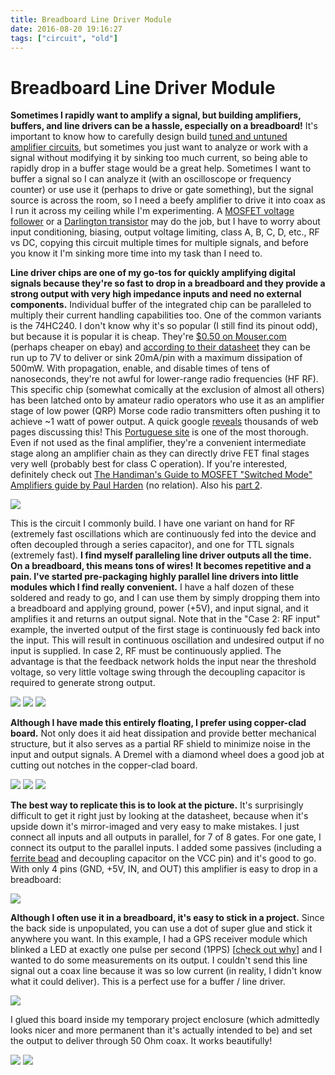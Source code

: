 ```yaml
---
title: Breadboard Line Driver Module
date: 2016-08-20 19:16:27
tags: ["circuit", "old"]
---
```


# Breadboard Line Driver Module

__Sometimes I rapidly want to amplify a signal, but building amplifiers, buffers, and line drivers can be a hassle, especially on a breadboard!__ It's important to know how to carefully design build [tuned and untuned amplifier circuits](https://en.wikibooks.org/wiki/Practical_Electronics/Amplifiers#Type_of_load), but sometimes you just want to analyze or work with a signal without modifying it by sinking too much current, so being able to rapidly drop in a buffer stage would be a great help. Sometimes I want to buffer a signal so I can analyze it (with an oscilloscope or frequency counter) or use use it (perhaps to drive or gate something), but the signal source is across the room, so I need a beefy amplifier to drive it into coax as I run it across my ceiling while I'm experimenting. A [MOSFET voltage follower](https://en.wikipedia.org/wiki/Buffer_amplifier#Impedance_transformation_using_the_MOSFET_voltage_follower) or a [Darlington transistor](https://en.wikipedia.org/wiki/Darlington_transistor) may do the job, but I have to worry about input conditioning, biasing, output voltage limiting, class A, B, C, D, etc., RF vs DC, copying this circuit multiple times for multiple signals, and before you know it I'm sinking more time into my task than I need to. 

__Line driver chips are one of my go-tos for quickly amplifying digital signals because they're so fast to drop in a breadboard and they provide a strong output with very high impedance inputs and need no external components.__ Individual buffer of the integrated chip can be paralleled to multiply their current handling capabilities too. One of the common variants is the 74HC240. I don't know why it's so popular (I still find its pinout odd), but because it is popular it is cheap. They're [$0.50 on Mouser.com](http://www.mouser.com/Semiconductors/Integrated-Circuits-ICs/Logic-ICs/Buffers-Line-Drivers/_/N-6j78c?P=1z0z63x&Keyword=74hc240&FS=True) (perhaps cheaper on ebay) and [according to their datasheet](http://www.nxp.com/documents/data_sheet/74HC_HCT240.pdf) they can be run up to 7V to deliver or sink 20mA/pin with a maximum dissipation of 500mW. With propagation, enable, and disable times of tens of nanoseconds, they're not awful for lower-range radio frequencies (HF RF). This specific chip (somewhat comically at the exclusion of almost all others) has been latched onto by amateur radio operators who use it as an amplifier stage of low power (QRP) Morse code radio transmitters often pushing it to achieve ~1 watt of power output. A quick google [reveals](https://www.google.com/search?q=74hc240+transmitter) thousands of web pages discussing this! This [Portuguese site](http://py2ohh.w2c.com.br/trx/digital/rfdigital.htm) is one of the most thorough. Even if not used as the final amplifier, they're a convenient intermediate stage along an amplifier chain as they can directly drive FET final stages very well (probably best for class C operation). If you're interested, definitely check out [The Handiman's Guide to MOSFET "Switched Mode" Amplifiers guide by Paul Harden](http://www.aoc.nrao.edu/~pharden/hobby/_ClassDEF1.pdf) (no relation). Also his [part 2](http://www.aoc.nrao.edu/~pharden/hobby/_ClassDEF2.pdf).

<div class="text-center img-medium">

![](https://swharden.com/static/2016/08/20/schematic.jpg)

</div>

This is the circuit I commonly build. I have one variant on hand for RF (extremely fast oscillations which are continuously fed into the device and often decoupled through a series capacitor), and one for TTL signals (extremely fast). __I find myself paralleling line driver outputs all the time. On a breadboard, this means tons of wires!__ __It becomes repetitive and a pain. I've started pre-packaging highly parallel line drivers into little modules which I find really convenient.__ I have a half dozen of these soldered and ready to go, and I can use them by simply dropping them into a breadboard and applying ground, power (+5V), and input signal, and it amplifies it and returns an output signal. Note that in the "Case 2: RF input" example, the inverted output of the first stage is continuously fed back into the input. This will result in continuous oscillation and undesired output if no input is supplied. In case 2, RF must be continuously applied. The advantage is that the feedback network holds the input near the threshold voltage, so very little voltage swing through the decoupling capacitor is required to generate strong output.

<div class="text-center img-border img-small">

![](https://swharden.com/static/2016/08/20/IMG_7890.jpg)
![](https://swharden.com/static/2016/08/20/IMG_7894.jpg)
![](https://swharden.com/static/2016/08/20/IMG_7897.jpg)

</div>

__Although I have made this entirely floating, I prefer using copper-clad board.__ Not only does it aid heat dissipation and provide better mechanical structure, but it also serves as a partial RF shield to minimize noise in the input and output signals. A Dremel with a diamond wheel does a good job at cutting out notches in the copper-clad board.

<div class="text-center img-border img-small">

![](https://swharden.com/static/2016/08/20/IMG_7898.jpg)
![](https://swharden.com/static/2016/08/20/IMG_7900.jpg)
![](https://swharden.com/static/2016/08/20/IMG_7909.jpg)

</div>

__The best way to replicate this is to look at the picture.__ It's surprisingly difficult to get it right just by looking at the datasheet, because when it's upside down it's mirror-imaged and very easy to make mistakes. I just connect all inputs and all outputs in parallel, for 7 of 8 gates. For one gate, I connect its output to the parallel inputs. I added some passives (including a [ferrite bead](https://en.wikipedia.org/wiki/Ferrite_bead) and decoupling capacitor on the VCC pin) and it's good to go. With only 4 pins (GND, +5V, IN, and OUT) this amplifier is easy to drop in a breadboard:

<div class="text-center img-border">

![](https://swharden.com/static/2016/08/20/IMG_7904.jpg)

</div>

__Although I often use it in a breadboard, it's easy to stick in a project.__ Since the back side is unpopulated, you can use a dot of super glue and stick it anywhere you want. In this example, I had a GPS receiver module which blinked a LED at exactly one pulse per second (1PPS) [[check out why](http://electronics.stackexchange.com/questions/30750/why-do-gps-receivers-have-a-1-pps-output)] and I wanted to do some measurements on its output. I couldn't send this line signal out a coax line because it was so low current (in reality, I didn't know what it could deliver). This is a perfect use for a buffer / line driver. 

<div class="text-center img-border">

![](https://swharden.com/static/2016/08/20/IMG_7912.jpg)

</div>

I glued this board inside my temporary project enclosure (which admittedly looks nicer and more permanent than it's actually intended to be) and set the output to deliver through 50 Ohm coax. It works beautifully!

<div class="text-center img-border img-small">

![](https://swharden.com/static/2016/08/20/IMG_7943.jpg)
![](https://swharden.com/static/2016/08/20/IMG_7948.jpg)

</div>